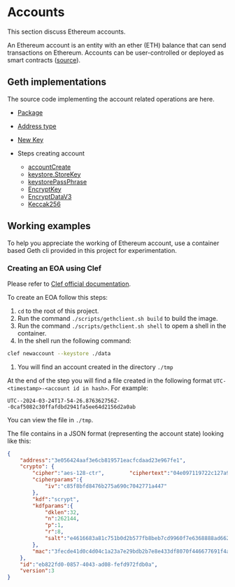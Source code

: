 # Accounts

This section discuss Ethereum accounts.

An Ethereum account is an entity with an ether (ETH) balance that can send transactions on Ethereum. Accounts can be user-controlled or deployed as smart contracts ([source](https://ethereum.org/en/developers/docs/accounts/)).

## Geth implementations

The source code implementing the account related operations are here.

* [Package](https://github.com/ethereum/go-ethereum/tree/master/accounts)
* [Address type](https://github.com/ethereum/go-ethereum/blob/fb3a6528cfa49f623570575c4fe9e8a716cfcdf7/common/types.go#L198)
* [New Key](https://github.com/ethereum/go-ethereum/blob/fb3a6528cfa49f623570575c4fe9e8a716cfcdf7/accounts/keystore/key.go#L167)

* Steps creating account
    * [accountCreate](https://github.com/ethereum/go-ethereum/blob/fb3a6528cfa49f623570575c4fe9e8a716cfcdf7/cmd/geth/accountcmd.go#L262)
    * [keystore.StoreKey](https://github.com/ethereum/go-ethereum/blob/fb3a6528cfa49f623570575c4fe9e8a716cfcdf7/accounts/keystore/passphrase.go#L101)
    * [keystorePassPhrase](https://github.com/ethereum/go-ethereum/blob/fb3a6528cfa49f623570575c4fe9e8a716cfcdf7/accounts/keystore/passphrase.go#L106)
    * [EncryptKey](https://github.com/ethereum/go-ethereum/blob/fb3a6528cfa49f623570575c4fe9e8a716cfcdf7/accounts/keystore/passphrase.go#L186)
    * [EncryptDataV3](https://github.com/ethereum/go-ethereum/blob/fb3a6528cfa49f623570575c4fe9e8a716cfcdf7/accounts/keystore/passphrase.go#L141)
    * [Keccak256](https://github.com/ethereum/go-ethereum/blob/fb3a6528cfa49f623570575c4fe9e8a716cfcdf7/crypto/crypto.go#L77)

## Working examples

To help you appreciate the working of Ethereum account, use a container based Geth cli provided in this project for experimentation.

### Creating an EOA using Clef

Please refer to [Clef official documentation](https://geth.ethereum.org/docs/tools/clef/introduction).

To create an EOA follow this steps:

1. `cd` to the root of this project.
1. Run the command `./scripts/gethclient.sh build` to build the image.
1. Run the command `./scripts/gethclient.sh shell` to opem a shell in the container.
1. In the shell run the following command:
```sh
clef newaccount --keystore ./data
```
1. You will find an account created in the directory `./tmp`

At the end of the step you will find a file created in the following format `UTC-<timestamp>-<account id in hash>`. For example: 
```
UTC--2024-03-24T17-54-26.876362756Z--0caf5082c30ffafdbd2941fa5ee64d2156d2a0ab
```

You can view the file in `./tmp`.

The file contains in a JSON format (representing the account state) looking like this:
```json
{
    "address":"3e056424aaf3e6cb819571eacfcdaad23e967fe1",
    "crypto": {
        "cipher":"aes-128-ctr",        "ciphertext":"04e097119722c127a931712878daedd8a41a2f9f311ecd8a7d5f43e808be07cc",
        "cipherparams":{
            "iv":"c85f8bfd8476b275a690c7042771a447"
        },
        "kdf":"scrypt",
        "kdfparams":{
            "dklen":32,
            "n":262144,
            "p":1,
            "r":8,
            "salt":"e4616683a81c751b0d2b577fb8beb7cd9960f7e6368888ad6624907a22b16278"
        },
        "mac":"3fecde41d0c4d04c1a23a7e29bdb2b7e8e433df8070f446677691f4a3570cdcd"
    },
    "id":"eb822fd0-0857-4043-ad08-fefd972fdb0a",
    "version":3
}
```